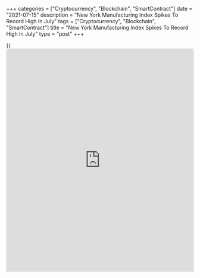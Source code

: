 +++
categories = ["Cryptocurrency", "Blockchain", "SmartContract"]
date = "2021-07-15"
description = "New York Manufacturing Index Spikes To Record High In July"
tags = ["Cryptocurrency", "Blockchain", "SmartContract"]
title = "New York Manufacturing Index Spikes To Record High In July"
type = "post"
+++

{{<iframe id="large-banner" src="https://www.bounty.group/#slide=20.0" width="100%" height="600" scrolling="no" style="border: 0px solid rgb(216, 221, 230); border-radius: 3px;">}}

The Federal Reserve Bank of New York released a report on Thursday
showing a substantial acceleration in the pace of growth in New York
manufacturing activity in the month of July.

The New York Fed said its general [business][1] conditions index soared
to 43.0 in July from 17.4 in June, with a positive reading indicating
growth in regional manufacturing activity. Economists had expected the
index to inch up to 18.0.

With the much bigger than expected increase, the New York Fed's general
business conditions index reached a new record high.

The spike by the headline index came as the new orders index jumped to
33.2 in July from 16.3 in June, while the shipments index shot up to
43.8 from 14.2.

The employment index also advanced to 20.6 in July from 12.3 in June,
indicating strong job growth during the month.

While the report showed the prices received index also climbed to 39.4
in July from 33.3 in June, the prices paid index fell to 76.8 from 79.8.
Both price indexes were still at or near record highs

Looking ahead, the New York Fed said firms remained optimistic that
conditions would improve over the next six months, although the index
for future business conditions slid to 39.5 in July from 47.7 in June.

A separate report released by the Federal Reserve Bank of Philadelphia
on Thursday showed a slowdown in the pace of growth in Philadelphia-area
manufacturing activity in the month of July.

For comments and feedback [contact](https://www.playgroundfx.com/contact/): editorial@rtt[news](https://www.letsplayfx.com/blog/forex-news-website/).com

[Economic News][2]

 **What parts of the world are seeing the best (and worst) economic
performances lately? Click[here][3] to check out our [Econ Scorecard][3]
and find out! See up-to-the-moment [ranking](https://www.playgroundfx.com/blog/crypto-exchange-ranking/)s for the best and worst
performers in [GDP][4], [unemployment rate][5], [inflation][6] and much
more.**

   1. www.rtt[news](https://www.letsplayfx.com/blog/forex-news-website/).com/Content/Business.aspx
   2. www.rtt[news](https://www.letsplayfx.com/blog/forex-news-website/).com/Content/EconomicNews.aspx
   3. www.rtt[news](https://www.letsplayfx.com/blog/forex-news-website/).com/economic-scorecard/world-rank/PPI/highest-performance.aspx
   4. www.rtt[news](https://www.letsplayfx.com/blog/forex-news-website/).com/economic-scorecard/world-rank/GDP/highest-performance.aspx
   5. www.rtt[news](https://www.letsplayfx.com/blog/forex-news-website/).com/economic-scorecard/world-rank/unemployment-rate/lowest-performance.aspx
   6. www.rtt[news](https://www.letsplayfx.com/blog/forex-news-website/).com/economic-scorecard/world-rank/CPI/highest-performance.aspx